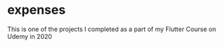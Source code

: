# expenses

This is one of the projects I completed as a part of my Flutter Course on Udemy in 2020
